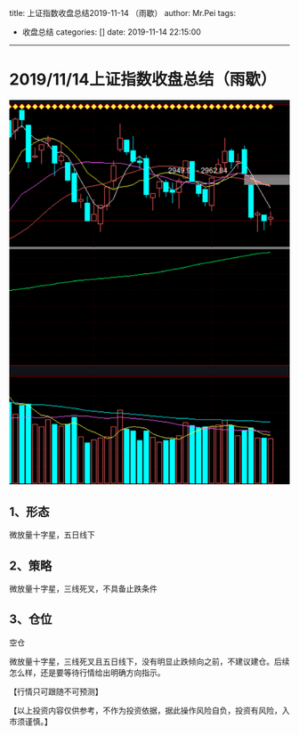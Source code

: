 title: 上证指数收盘总结2019-11-14 （雨歇）
author: Mr.Pei
tags:

  - 收盘总结
categories: []
date: 2019-11-14  22:15:00
---
# 2019/11/14上证指数收盘总结（雨歇）

![](https://github.com/Soros1990/markDownImages/blob/master/20191114221143.png?raw=true)

## 1、形态

微放量十字星，五日线下

## 2、策略

微放量十字星，三线死叉，不具备止跌条件

## 3、仓位
空仓

微放量十字星，三线死叉且五日线下，没有明显止跌倾向之前，不建议建仓。后续怎么样，还是要等待行情给出明确方向指示。

【行情只可跟随不可预测】

【以上投资内容仅供参考，不作为投资依据，据此操作风险自负，投资有风险，入市须谨慎。】
